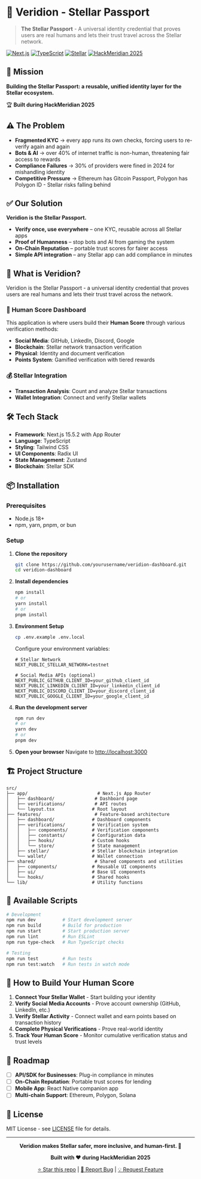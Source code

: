 # 🌟 Veridion - Stellar Passport

> **The Stellar Passport** - A universal identity credential that proves users are real humans and lets their trust travel across the Stellar network.

[![Next.js](https://img.shields.io/badge/Next.js-15.5.2-black?style=for-the-badge&logo=next.js)](https://nextjs.org/)
[![TypeScript](https://img.shields.io/badge/TypeScript-5.0-blue?style=for-the-badge&logo=typescript)](https://www.typescriptlang.org/)
[![Stellar](https://img.shields.io/badge/Stellar-Blockchain-7D00FF?style=for-the-badge&logo=stellar)](https://stellar.org/)
[![HackMeridian 2025](https://img.shields.io/badge/HackMeridian-2025-FF6B6B?style=for-the-badge)](https://hackmeridian.stellar.org/)

## 🎯 Mission

**Building the Stellar Passport: a reusable, unified identity layer for the Stellar ecosystem.**

🏆 **Built during HackMeridian 2025**

## ⚠️ The Problem

- **Fragmented KYC** → every app runs its own checks, forcing users to re-verify again and again
- **Bots & AI** → over 40% of internet traffic is non-human, threatening fair access to rewards
- **Compliance Failures** → 30% of providers were fined in 2024 for mishandling identity
- **Competitive Pressure** → Ethereum has Gitcoin Passport, Polygon has Polygon ID - Stellar risks falling behind

## ✅ Our Solution

**Veridion is the Stellar Passport.**

- **Verify once, use everywhere** – one KYC, reusable across all Stellar apps
- **Proof of Humanness** – stop bots and AI from gaming the system
- **On-Chain Reputation** – portable trust scores for fairer access
- **Simple API integration** – any Stellar app can add compliance in minutes

## 🚀 What is Veridion?

Veridion is the Stellar Passport - a universal identity credential that proves users are real humans and lets their trust travel across the network.

### 🎯 **Human Score Dashboard**
This application is where users build their **Human Score** through various verification methods:

- **Social Media**: GitHub, LinkedIn, Discord, Google
- **Blockchain**: Stellar network transaction verification  
- **Physical**: Identity and document verification
- **Points System**: Gamified verification with tiered rewards

### 💰 **Stellar Integration**
- **Transaction Analysis**: Count and analyze Stellar transactions
- **Wallet Integration**: Connect and verify Stellar wallets

## 🛠️ Tech Stack

- **Framework**: Next.js 15.5.2 with App Router
- **Language**: TypeScript
- **Styling**: Tailwind CSS
- **UI Components**: Radix UI
- **State Management**: Zustand
- **Blockchain**: Stellar SDK

## 📦 Installation

### Prerequisites
- Node.js 18+ 
- npm, yarn, pnpm, or bun

### Setup

1. **Clone the repository**
   ```bash
   git clone https://github.com/yourusername/veridion-dashboard.git
   cd veridion-dashboard
   ```

2. **Install dependencies**
   ```bash
   npm install
   # or
   yarn install
   # or
   pnpm install
   ```

3. **Environment Setup**
   ```bash
   cp .env.example .env.local
   ```
   
   Configure your environment variables:
   ```env
   # Stellar Network
   NEXT_PUBLIC_STELLAR_NETWORK=testnet
   
   # Social Media APIs (optional)
   NEXT_PUBLIC_GITHUB_CLIENT_ID=your_github_client_id
   NEXT_PUBLIC_LINKEDIN_CLIENT_ID=your_linkedin_client_id
   NEXT_PUBLIC_DISCORD_CLIENT_ID=your_discord_client_id
   NEXT_PUBLIC_GOOGLE_CLIENT_ID=your_google_client_id
   ```

4. **Run the development server**
   ```bash
   npm run dev
   # or
   yarn dev
   # or
   pnpm dev
   ```

5. **Open your browser**
   Navigate to [http://localhost:3000](http://localhost:3000)

## 🏗️ Project Structure

```
src/
├── app/                          # Next.js App Router
│   ├── dashboard/               # Dashboard page
│   ├── verifications/           # API routes
│   └── layout.tsx              # Root layout
├── features/                    # Feature-based architecture
│   ├── dashboard/              # Dashboard components
│   ├── verifications/          # Verification system
│   │   ├── components/         # Verification components
│   │   ├── constants/          # Configuration data
│   │   ├── hooks/              # Custom hooks
│   │   └── store/              # State management
│   ├── stellar/                # Stellar blockchain integration
│   └── wallet/                 # Wallet connection
├── shared/                      # Shared components and utilities
│   ├── components/             # Reusable UI components
│   ├── ui/                     # Base UI components
│   └── hooks/                  # Shared hooks
└── lib/                        # Utility functions
```

## 🔧 Available Scripts

```bash
# Development
npm run dev          # Start development server
npm run build        # Build for production
npm run start        # Start production server
npm run lint         # Run ESLint
npm run type-check   # Run TypeScript checks

# Testing
npm run test         # Run tests
npm run test:watch   # Run tests in watch mode
```

## 🎯 How to Build Your Human Score

1. **Connect Your Stellar Wallet** - Start building your identity
2. **Verify Social Media Accounts** - Prove account ownership (GitHub, LinkedIn, etc.)
3. **Verify Stellar Activity** - Connect wallet and earn points based on transaction history
4. **Complete Physical Verifications** - Prove real-world identity
5. **Track Your Human Score** - Monitor cumulative verification status and trust levels


## 🔮 Roadmap

- [ ] **API/SDK for Businesses**: Plug-in compliance in minutes
- [ ] **On-Chain Reputation**: Portable trust scores for lending
- [ ] **Mobile App**: React Native companion app
- [ ] **Multi-chain Support**: Ethereum, Polygon, Solana

## 📝 License

MIT License - see [LICENSE](LICENSE) file for details.

---

<div align="center">

**Veridion makes Stellar safer, more inclusive, and human-first. 🚀**

**Built with ❤️ during HackMeridian 2025**

[⭐ Star this repo](https://github.com/yourusername/veridion-dashboard) | [🐛 Report Bug](https://github.com/yourusername/veridion-dashboard/issues) | [💡 Request Feature](https://github.com/yourusername/veridion-dashboard/issues)

</div>
